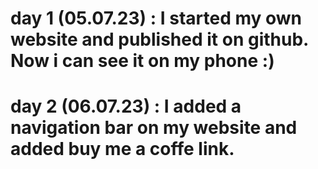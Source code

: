 # day 1 (05.07.23) : I started my own website and published it on github. Now i can see it on my phone :) 
# day 2 (06.07.23) : I added a navigation bar on my website and added buy me a coffe link.